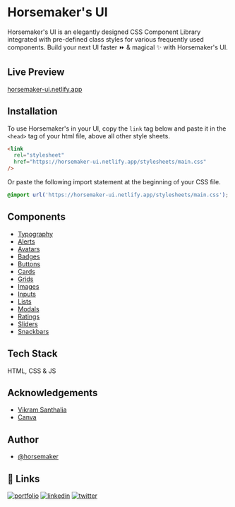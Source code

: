 # Horsemaker's UI

Horsemaker's UI is an elegantly designed CSS Component Library integrated with pre-defined class styles for various frequently used components. Build your next UI faster ⏩ & magical ✨ with Horsemaker's UI.

## Live Preview

[horsemaker-ui.netlify.app](https://horsemaker-ui.netlify.app/)

## Installation

To use Horsemaker's in your UI, copy the `link` tag below and paste it in the `<head>` tag of your html file, above all other style sheets.

```html
<link
  rel="stylesheet"
  href="https://horsemaker-ui.netlify.app/stylesheets/main.css"
/>
```

Or paste the following import statement at the beginning of your CSS file.

```css
@import url('https://horsemaker-ui.netlify.app/stylesheets/main.css');
```

## Components

- [Typography](https://horsemaker-ui.netlify.app/components/typography/index.html)
- [Alerts](https://horsemaker-ui.netlify.app/components/alerts/index.html)
- [Avatars](https://horsemaker-ui.netlify.app/components/avatars/index.html)
- [Badges](https://horsemaker-ui.netlify.app/components/badges/index.html)
- [Buttons](https://horsemaker-ui.netlify.app/components/buttons/index.html)
- [Cards](https://horsemaker-ui.netlify.app/components/cards/index.html)
- [Grids](https://horsemaker-ui.netlify.app/components/grids/index.html)
- [Images](https://horsemaker-ui.netlify.app/components/images/index.html)
- [Inputs](https://horsemaker-ui.netlify.app/components/inputs/index.html)
- [Lists](https://horsemaker-ui.netlify.app/components/lists/index.html)
- [Modals](https://horsemaker-ui.netlify.app/components/modals/index.html)
- [Ratings](https://horsemaker-ui.netlify.app/components/ratings/index.html)
- [Sliders](https://horsemaker-ui.netlify.app/components/sliders/index.html)
- [Snackbars](https://horsemaker-ui.netlify.app/components/snackbars/index.html)

## Tech Stack

HTML, CSS & JS

## Acknowledgements

- [Vikram Santhalia](https://twitter.com/VikramSanthalia)
- [Canva](https://www.canva.com/)

## Author

- [@horsemaker](https://github.com/horsemaker)

## 🔗 Links

[![portfolio](https://img.shields.io/badge/my_portfolio-000?style=for-the-badge&logo=ko-fi&logoColor=white)](https://ghodekaryash.netlify.app/)
[![linkedin](https://img.shields.io/badge/linkedin-0A66C2?style=for-the-badge&logo=linkedin&logoColor=white)](https://www.linkedin.com/in/yashghodekar/)
[![twitter](https://img.shields.io/badge/twitter-1DA1F2?style=for-the-badge&logo=twitter&logoColor=white)](https://twitter.com/horsemaker_)
